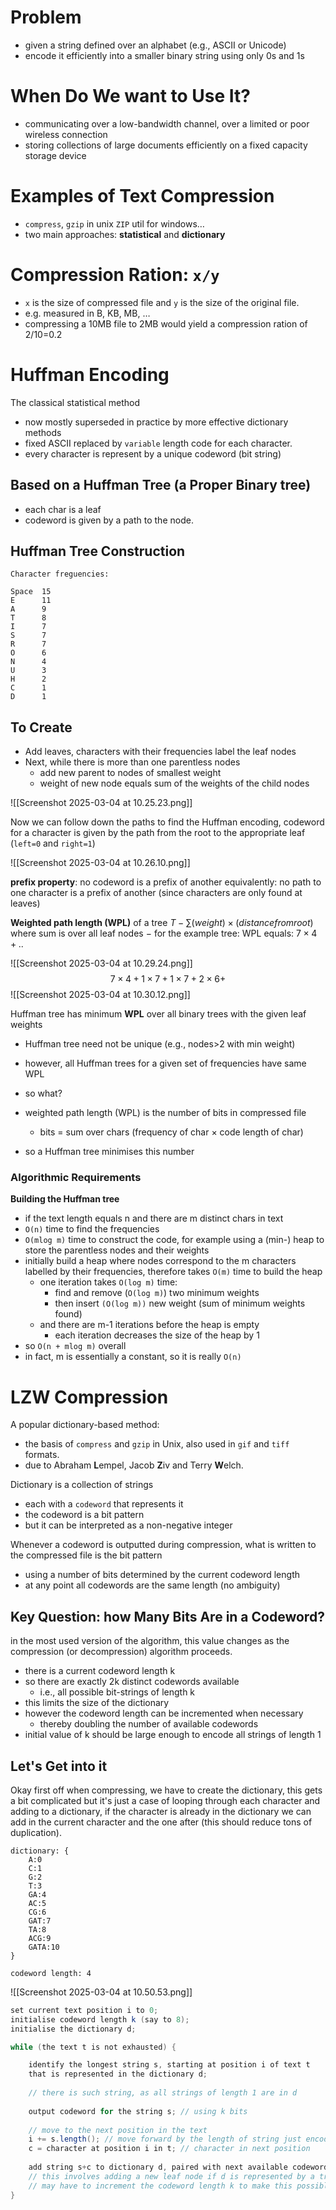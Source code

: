
# Problem
- given a string defined over an alphabet (e.g., ASCII or Unicode) 
- encode it efficiently into a smaller binary string using only 0s and 1s 

# When Do We want to Use It?

- communicating over a low-bandwidth channel, over a limited or poor wireless connection
- storing collections of large documents efficiently on a fixed capacity storage device

# Examples of Text Compression

- `compress`, `gzip` in unix `ZIP` util for windows…
- two main approaches: **statistical** and **dictionary**

# Compression Ration: `x/y`

- `x` is the size of compressed file and `y` is the size of the original file.
- e.g. measured in B, KB, MB, …
- compressing a 10MB file to 2MB would yield a compression ration of 2/10=0.2

# Huffman Encoding

The classical statistical method
- now mostly superseded in practice by more effective dictionary methods
- fixed ASCII replaced by `variable` length code for each character.
- every character is represent by a unique codeword (bit string)

## Based on a Huffman Tree (a Proper Binary tree)

- each char is a leaf
- codeword is given by a path to the node.

## Huffman Tree Construction

```
Character freguencies: 

Space  15
E      11
A      9
T      8
I      7
S      7
R      7
O      6
N      4
U      3
H      2
C      1
D      1
```

## To Create

- Add leaves, characters with their frequencies label the leaf nodes
- Next, while there is more than one parentless nodes
	- add new parent to nodes of smallest weight 
	- weight of new node equals sum of the weights of the child nodes
	
![[Screenshot 2025-03-04 at 10.25.23.png]]

Now we can follow down the paths to find the Huffman encoding, codeword for a character is given by the path from the root to the appropriate leaf (`left=0` and `right=1`)

![[Screenshot 2025-03-04 at 10.26.10.png]]

**prefix property**: no codeword is a prefix of another equivalently: no path to one character is a prefix of another (since characters are only found at leaves)

**Weighted path length (WPL)** of a tree $T − ∑ (weight)×(distance from root)$ where sum is over all leaf nodes − for the example tree: WPL equals: $7×4 + ..$

![[Screenshot 2025-03-04 at 10.29.24.png]]
$$7×4 + 1×7 + 1×7 + 2×6 +$$
![[Screenshot 2025-03-04 at 10.30.12.png]]

Huffman tree has minimum **WPL** over all binary trees with the given leaf weights 

- Huffman tree need not be unique (e.g., nodes>2 with min weight) 
- however, all Huffman trees for a given set of frequencies have same WPL 
- so what? 
- weighted path length (WPL) is the number of bits in compressed file 
	- bits = sum over chars (frequency of char × code length of char) 
	
- so a Huffman tree minimises this number

### Algorithmic Requirements

**Building the Huffman tree** 
- if the text length equals n and there are m distinct chars in text 
- `O(n)` time to find the frequencies 
- `O(mlog m)` time to construct the code, for example using a (min-) heap to store the parentless nodes and their weights 
- initially build a heap where nodes correspond to the m characters labelled by their frequencies, therefore takes `O(m)` time to build the heap 
	- one iteration takes `O(log m)` time: 
		- find and remove (`O(log m)`) two minimum weights 
		- then insert `(O(log m))` new weight (sum of minimum weights found) 
	- and there are m-1 iterations before the heap is empty 
		- each iteration decreases the size of the heap by 1
- so `O(n + mlog m)` overall 
- in fact, m is essentially a constant, so it is really `O(n)`

# LZW Compression

A popular dictionary-based method:
- the basis of `compress` and `gzip` in Unix, also used in `gif` and `tiff` formats.
- due to Abraham **L**empel, Jacob **Z**iv and Terry **W**elch.

Dictionary is a collection of strings
- each with a `codeword` that represents it
- the codeword is a bit pattern
- but it can be interpreted as a non-negative integer

Whenever a codeword is outputted during compression, what is written to the compressed file is the bit pattern
- using a number of bits determined by the current codeword length 
- at any point all codewords are the same length (no ambiguity)

## Key Question: how Many Bits Are in a Codeword?

in the most used version of the algorithm, this value changes as the compression (or decompression) algorithm proceeds.

- there is a current codeword length k 
- so there are exactly 2k distinct codewords available 
	- i.e., all possible bit-strings of length k
- this limits the size of the dictionary
- however the codeword length can be incremented when necessary 
	- thereby doubling the number of available codewords
- initial value of k should be large enough to encode all strings of length 1

## Let's Get into it

Okay first off when compressing, we have to create the dictionary, this gets a bit complicated but it's just a case of looping through each character and adding to a dictionary, if the character is already in the dictionary we can add in the current character and the one after (this should reduce tons of duplication).

```
dictionary: {
	A:0 
	C:1 
	G:2 
	T:3 
	GA:4 
	AC:5 
	CG:6 
	GAT:7 
	TA:8 
	ACG:9 
	GATA:10
}

codeword length: 4
```

![[Screenshot 2025-03-04 at 10.50.53.png]]

```java
set current text position i to 0;
initialise codeword length k (say to 8);
initialise the dictionary d;

while (the text t is not exhausted) {

	identify the longest string s, starting at position i of text t
	that is represented in the dictionary d;
	
	// there is such string, as all strings of length 1 are in d
	
	output codeword for the string s; // using k bits
	
	// move to the next position in the text 
	i += s.length(); // move forward by the length of string just encoded
	c = character at position i in t; // character in next position
	
	add string s+c to dictionary d, paired with next available codeword; 
	// this involves adding a new leaf node if d is represented by a trie
	// may have to increment the codeword length k to make this possible 
}
```